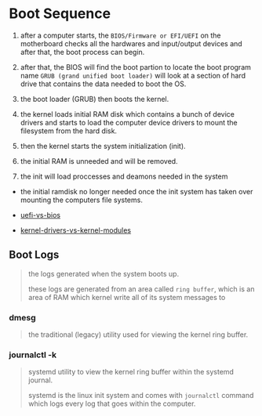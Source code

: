 # Boot Sequence

1. after a computer starts, the `BIOS/Firmware or EFI/UEFI` on the motherboard checks all the hardwares and input/output devices and after that, the boot process can begin.

2. after that, the BIOS will find the boot partion to locate the boot program name `GRUB (grand unified boot loader)` will look at a section of hard drive that contains the data needed to boot the OS.

3. the boot loader (GRUB) then boots the kernel.

4. the kernel loads initial RAM disk which contains a bunch of device drivers and starts to load the computer device drivers to mount the filesystem from the hard disk.

5. then the kernel starts the system initialization (init).

6. the initial RAM is unneeded and will be removed.

7. the init will load proccesses and deamons needed in the system

- the initial ramdisk no longer needed once the init system has taken over mounting the computers file systems.

- [uefi-vs-bios](https://www.freecodecamp.org/news/uefi-vs-bios)

- [kernel-drivers-vs-kernel-modules](https://unix.stackexchange.com/questions/47208/what-is-the-difference-between-kernel-drivers-and-kernel-modules)

## Boot Logs

> the logs generated when the system boots up.
>
> these logs are generated from an area called `ring buffer`, which is an area of RAM which kernel write all of its system messages to

### dmesg

> the traditional (legacy) utility used for viewing the kernel ring buffer.

### journalctl -k

> systemd utility to view the kernel ring buffer within the systemd journal.
>
> systemd is the linux init system and comes with `journalctl` command which logs every log that goes within the computer.
